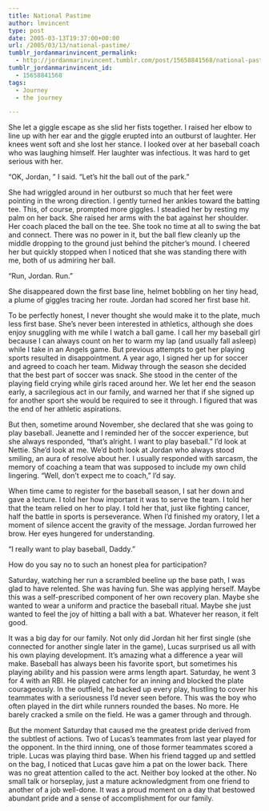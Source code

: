 ```yaml
---
title: National Pastime
author: lmvincent
type: post
date: 2005-03-13T19:37:00+00:00
url: /2005/03/13/national-pastime/
tumblr_jordanmarinvincent_permalink:
  - http://jordanmarinvincent.tumblr.com/post/15658841568/national-pastime
tumblr_jordanmarinvincent_id:
  - 15658841568
tags:
  - Journey
  - the journey

---
```

She let a giggle escape as she slid her fists together. I raised her elbow to line up with her ear and the giggle erupted into an outburst of laughter. Her knees went soft and she lost her stance. I looked over at her baseball coach who was laughing himself. Her laughter was infectious. It was hard to get serious with her.

&ldquo;OK, Jordan, &rdquo; I said. &ldquo;Let&rsquo;s hit the ball out of the park.&rdquo;

She had wriggled around in her outburst so much that her feet were pointing in the wrong direction. I gently turned her ankles toward the batting tee. This, of course, prompted more giggles. I steadied her by resting my palm on her back. She raised her arms with the bat against her shoulder. Her coach placed the ball on the tee. She took no time at all to swing the bat and connect. There was no power in it, but the ball flew cleanly up the middle dropping to the ground just behind the pitcher&rsquo;s mound. I cheered her but quickly stopped when I noticed that she was standing there with me, both of us admiring her ball.

&ldquo;Run, Jordan. Run.&rdquo;

She disappeared down the first base line, helmet bobbling on her tiny head, a plume of giggles tracing her route. Jordan had scored her first base hit.<a name="more"></a>

To be perfectly honest, I never thought she would make it to the plate, much less first base. She&rsquo;s never been interested in athletics, although she does enjoy snuggling with me while I watch a ball game. I call her my baseball girl because I can always count on her to warm my lap (and usually fall asleep) while I take in an Angels game. But previous attempts to get her playing sports resulted in disappointment. A year ago, I signed her up for soccer and agreed to coach her team. Midway through the season she decided that the best part of soccer was snack. She stood in the center of the playing field crying while girls raced around her. We let her end the season early, a sacrilegious act in our family, and warned her that if she signed up for another sport she would be required to see it through. I figured that was the end of her athletic aspirations.

But then, sometime around November, she declared that she was going to play baseball. Jeanette and I reminded her of the soccer experience, but she always responded, &ldquo;that&rsquo;s alright. I want to play baseball.&rdquo; I&rsquo;d look at Nettie. She&rsquo;d look at me. We&rsquo;d both look at Jordan who always stood smiling, an aura of resolve about her. I usually responded with sarcasm, the memory of coaching a team that was supposed to include my own child lingering. &ldquo;Well, don&rsquo;t expect me to coach,&rdquo; I&rsquo;d say.

When time came to register for the baseball season, I sat her down and gave a lecture. I told her how important it was to serve the team. I told her that the team relied on her to play. I told her that, just like fighting cancer, half the battle in sports is perseverance. When I&rsquo;d finished my oratory, I let a moment of silence accent the gravity of the message. Jordan furrowed her brow. Her eyes hungered for understanding.

&ldquo;I really want to play baseball, Daddy.&rdquo;

How do you say no to such an honest plea for participation?

Saturday, watching her run a scrambled beeline up the base path, I was glad to have relented. She was having fun. She was applying herself. Maybe this was a self-prescribed component of her own recovery plan. Maybe she wanted to wear a uniform and practice the baseball ritual. Maybe she just wanted to feel the joy of hitting a ball with a bat. Whatever her reason, it felt good.

It was a big day for our family. Not only did Jordan hit her first single (she connected for another single later in the game), Lucas surprised us all with his own playing development. It&rsquo;s amazing what a difference a year will make. Baseball has always been his favorite sport, but sometimes his playing ability and his passion were arms length apart. Saturday, he went 3 for 4 with an RBI. He played catcher for an inning and blocked the plate courageously. In the outfield, he backed up every play, hustling to cover his teammates with a seriousness I&rsquo;d never seen before. This was the boy who often played in the dirt while runners rounded the bases. No more. He barely cracked a smile on the field. He was a gamer through and through.

But the moment Saturday that caused me the greatest pride derived from the subtlest of actions. Two of Lucas&rsquo;s teammates from last year played for the opponent. In the third inning, one of those former teammates scored a triple. Lucas was playing third base. When his friend tagged up and settled on the bag, I noticed that Lucas gave him a pat on the lower back. There was no great attention called to the act. Neither boy looked at the other. No small talk or horseplay, just a mature acknowledgment from one friend to another of a job well-done. It was a proud moment on a day that bestowed abundant pride and a sense of accomplishment for our family.

<div class="blogger-post-footer">
  <img loading="lazy" width="1" height="1" src="https://blogger.googleusercontent.com/tracker/9039099668816362935-6712646014834650645?l=jordansjourney2.blogspot.com" alt="" />
</div>